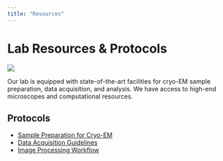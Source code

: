 ```yaml
---
title: "Resources"
---
```


# Lab Resources & Protocols

[![](/images/cryo-em-setup.jpg)](/images/cryo-em-setup.jpg)

Our lab is equipped with state-of-the-art facilities for cryo-EM sample preparation, data acquisition, and analysis. We have access to high-end microscopes and computational resources.

## Protocols

*   [Sample Preparation for Cryo-EM](/resources/sample-prep.pdf)
*   [Data Acquisition Guidelines](/resources/data-acquisition.pdf)
*   [Image Processing Workflow](/resources/image-processing.pdf)